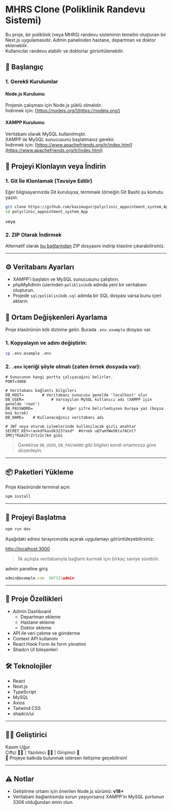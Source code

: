 # MHRS Clone (Poliklinik Randevu Sistemi)

Bu proje, bir poliklinik (veya MHRS) randevu sisteminin temelini oluşturan bir Next.js uygulamasıdır. 
Admin panelinden hastane, departman ve doktor eklenebilir.  
Kullanıcılar randevu alabilir ve doktorlar görüntülenebilir.

## 🚀 Başlangıç

### 1. Gerekli Kurulumlar

#### Node.js Kurulumu

Projenin çalışması için Node.js yüklü olmalıdır.  
İndirmek için: [https://nodejs.org/](https://nodejs.org/)

#### XAMPP Kurulumu

Veritabanı olarak MySQL kullanılmıştır.  
XAMPP ile MySQL sunucusunu başlatmanız gerekir.  
İndirmek için: [https://www.apachefriends.org/tr/index.html](https://www.apachefriends.org/tr/index.html)


## 🔗 Projeyi Klonlayın veya İndirin

### 1. Git İle Klonlamak (Tavsiye Edilir)

Eğer bilgisayarınızda Git kuruluysa, terminale (örneğin Git Bash) şu komutu yazın:

```bash
git clone https://github.com/kasimugur/polyclinic_appointment_system_App.git
cd polyclinic_appointment_system_App
```
veya
### 2. ZIP Olarak İndirmek

Alternatif olarak [bu bağlantıdan](https://github.com/kasimugur/polyclinic_appointment_system_App/archive/refs/heads/main.zip) ZIP dosyasını indirip klasöre çıkarabilirsiniz.

---

## ⚙️ Veritabanı Ayarları


- XAMPP'i başlatın ve MySQL sunucusunu çalıştırın.
- phpMyAdmin üzerinden `poliklinikdb` adında yeni bir veritabanı oluşturun.
- Projede `sql/poliklinikdb.sql` adında bir SQL dosyası varsa bunu içeri aktarın.


## 🔐 Ortam Değişkenleri Ayarlama

Proje klasörünün kök dizinine gelin. Burada `.env.example` dosyası var.

### 1. Kopyalayın ve adını değiştirin:
```bash
cp .env.example .env
```

### 2. `.env` içeriği şöyle olmalı (zaten örnek dosyada var):
```env
# Sunucunun hangi portta çalışacağını belirler.
PORT=3000

# Veritabanı bağlantı bilgileri
DB_HOST=        # Veritabanı sunucusu genelde 'localhost' olur
DB_USER=            # Varsayılan MySQL kullanıcı adı (XAMPP için genelde 'root')
DB_PASSWORD=             # Eğer şifre belirlediysen buraya yaz (boşsa boş bırak)
DB_NAME=    # Kullanacağınız veritabanı adı

# JWT veya oturum işlemlerinde kullanılacak gizli anahtar
SECRET_KEY=!askdfkasdk323?asd*  #örnek uQ7umYWwSKtu?ACnt?3MVj*RaA2V!Zrtz2c!km gibi

```
> Gerekirse `DB_USER`, `DB_PASSWORD` gibi bilgileri kendi ortamınıza göre düzenleyin.

---

## 📦 Paketleri Yükleme

Proje klasöründe terminal açın:

```bash
npm install
```

---

## 🚀 Projeyi Başlatma

```bash
npm run dev
```

Aşağıdaki adresi tarayıcınızda açarak uygulamayı görüntüleyebilirsiniz:

[http://localhost:3000](http://localhost:3000)

> İlk açılışta veritabanıyla bağlantı kurmak için birkaç saniye sürebilir.


admin paneline giriş 
```js
admin@example.com  987321admin
``` 
---


## 📁 Proje Özellikleri

- Admin Dashboard
  - Departman ekleme
  - Hastane ekleme
  - Doktor ekleme
- API ile veri çekme ve gönderme
- Context API kullanımı
- React Hook Form ile form yönetimi
- Shadcn UI bileşenleri

## 🛠 Teknolojiler

- React
- Next.js
- TypeScript
- MySQL
- Axios
- Tailwind CSS
- shadcn/ui

---

## 🧑‍💻 Geliştirici

Kasım Uğur  
Çiftçi 👨‍🌾 | Yazılımcı 👨‍💻 | Girişimci 🚀  
🐄 Projeye katkıda bulunmak istersen iletişime geçebilirsin!

---

## ⚠️ Notlar

- Geliştirme ortamı için önerilen Node.js sürümü: **v18+**
- Veritabanı bağlantısında sorun yaşıyorsanız XAMPP'in MySQL portunun 3306 olduğundan emin olun.